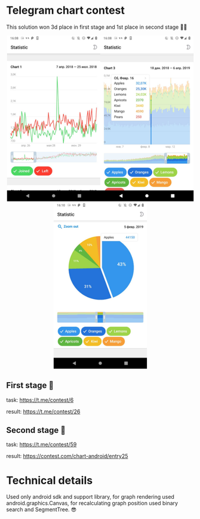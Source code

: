 # Telegram chart contest

This solution won 3d place in first stage and 1st place in second stage 🥉🥇

<p align="center">
<img src="https://github.com/xaxtix/ChartContest/blob/master/2019-08-15%2016.10.18.jpg" width="250"><img src="https://github.com/xaxtix/ChartContest/blob/master/2019-08-15%2016.10.24.jpg" width="250"><img src="https://github.com/xaxtix/ChartContest/blob/master/2019-08-15%2016.11.11.jpg" width="250"">
</p>
  

## First stage 🥉
task:
https://t.me/contest/6

result:
https://t.me/contest/26

## Second stage 🥇
task: 
https://t.me/contest/59

result:
https://contest.com/chart-android/entry25


# Technical details
Used only android sdk and support library, for graph rendering used android.graphics.Canvas,
for recalculating graph position used binary search and SegmentTree. 😎


